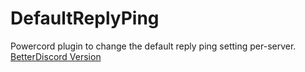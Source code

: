 # DefaultReplyPing

Powercord plugin to change the default reply ping setting per-server.
[BetterDiscord Version](https://github.com/asportnoy/pc-DefaultReplyPing)
